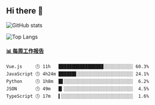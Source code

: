 ## Hi there 👋

![GitHub stats](https://github-readme-stats.orilight.top/api?username=orilights)

![Top Langs](https://github-readme-stats.orilight.top/api/top-langs/?username=orilights&layout=compact)

<!-- waka-box start -->
#### <a href="https://gist.github.com/92c8d5b388768c10efcba86e82b7c4fb" target="_blank">📊 每周工作报告</a>
```text
Vue.js     🕓 11h   ████████████████▉░░░░░░░░░░░ 60.3%
JavaScript 🕓 4h24m ██████▋░░░░░░░░░░░░░░░░░░░░░ 24.1%
Python     🕓 1h8m  █▋░░░░░░░░░░░░░░░░░░░░░░░░░░  6.2%
JSON       🕓 49m   █▎░░░░░░░░░░░░░░░░░░░░░░░░░░  4.5%
TypeScript 🕓 17m   ▍░░░░░░░░░░░░░░░░░░░░░░░░░░░  1.6%
```
<!-- Powered by https://github.com/journey-ad/waka-box-go . -->
<!-- waka-box end -->
